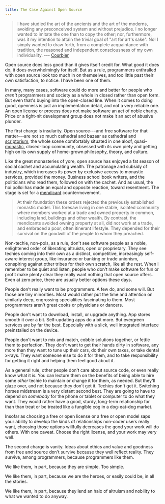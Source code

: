 ```yaml
---
title: The Case Against Open Source
---
```


> I have studied the art of the ancients and the art of the moderns, avoiding any preconceived system and without prejudice.  I no longer wanted to imitate the one than to copy the other; nor, furthermore, was it my intention to attain the trivial goal of "art for art's sake".  No!  I simply wanted to draw forth, from a complete acquaintance with tradition, the reasoned and independent consciousness of my own individuality.
> --- [Courbier](https://en.wikipedia.org/wiki/Gustave_Courbet#Realist_manifesto)

Open source does less good than it gives itself credit for.  What good it does do, it does overwhelmingly for itself.  But as a rule, programmers enthralled with open source look too much in on themselves, and too little past their own satisfaction, to notice.  I have been one of them.

In many, many cases, software could do more and better for people who _aren't_ programmers and society as a whole in closed rather than open form.  But even that's buying into the open-closed line.  When it comes to doing good, openness is just an implementation detail, and not a very reliable one.  An open license or process does not make software an act of noble charity.  Price or a tight-nit development group does not make it an act of abusive plunder.

The first charge is insularity.  Open source---and free software for that matter---are not so much cathedral and bazaar as cathedral and [scriptorium](https://en.wikipedia.org/wiki/Scriptorium), the whole scene comfortably situated in one aloof, quasi-[monastic](https://en.wikipedia.org/wiki/Monastery), closed-loop community, obsessed with its own piety and getting high on its own supply of home-grown philosophy, theory, and culture.

Like the great monasteries of yore, open source has enjoyed a fat season of social cachet and accumulating wealth.  The patronage and subsidy of industry, which increases its power by exclusive access to monastic services, provided the money.  Business school book writers, and the politicians who read them, followed on with the cachet.  And as usual, the hoi polloi has made an equal and opposite reaction, toward resentment.  The stage is set for a [mendicant](https://en.wikipedia.org/wiki/Mendicant_orders) countermovement.

>  At their foundation these orders rejected the previously established monastic model.  This foresaw living in one stable, isolated community where members worked at a trade and owned property in common, including land, buildings and other wealth.  By contrast, the mendicants avoided owning property at all, did not work at a trade, and embraced a poor, often itinerant lifestyle.  They depended for their survival on the goodwill of the people to whom they preached.

Non-techie, non-pols, as a rule, don't see software people as a noble, enlightened order of liberating altruists, open or proprietary.  They see techies coming into their own as a distinct, competitive, increasingly self-aware interest group, like insurance or banking or trade unionism, conspiring against other tribes for their own scratch, like all the rest.  When I remember to be quiet and listen, people who don't make software for fun or profit make plenty clear they really want nothing that open source offers.  Even at zero price, there are usually better options these days.

People don't really want to be programmers.  A few do, and some will.  But those are tiny minorities.  Most would rather put the time and attention on similarly deep, engrossing specialities fascinating to them.  Most programmers aren't great cooks or physicians or dancers.

People don't want to download, install, or upgrade anything.  App stores smooth it over a bit.  Self-updating apps do a bit more.  But evergreen services are by far the best.  Especially with a slick, well integrated interface preinstalled on the device.

People don't want to mix and match, cobble solutions together, or fettle them to perfection.  They don't want to get their hands dirty in software, any more than they want to tune up their cars, do their own taxes, or take dental x-rays.  They want someone else to do it for them, and to take responsibility for getting it right and helping them feel good about it.

As a general rule, other people don't care about source code, or even really know what it is.  You can lecture them on the benefits of being able to hire some _other_ techie to maintain or change it for them, as needed.  But they'll glaze over, and not because they don't get it.  Techies don't get it.  Switching horses midstream is a very distant second best.  They are going to have to depend on _somebody_ for the phone or tablet or computer to do what they want.  They would rather have a good, sturdy, long-term relationship for than than treat or be treated like a fungible cog in a dog-eat-dog market.

Insofar as choosing a free or open license or a free or open model saps your ability to develop the kinds of relationships non-coder users really want, choosing those options willfully decreases the good your work will do others.  With one caveat.  Choose the right license, and your work may very well.

<!-- Stories we like to hear.  Stories that fit the world. -->
The second charge is vanity.  Ideas about ethics and value and goodness from free and source don't survive because they well reflect reality.  They survive, among programmers, because programmers like them.

We like them, in part, because they are simple.  Too simple.

We like them, in part, because we are the heroes, or easily could be, in all the stories.

We like them, in part, because they lend an halo of altruism and nobility to what we wanted to do anyway.
